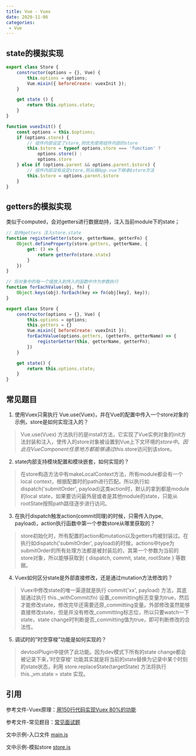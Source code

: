 ```yaml
---
title: Vue - Vuex
date: 2020-11-06
categories:
 - Vue
---
```


## state的模拟实现

```js
export class Store {
    constructor(options = {}, Vue) {
        this.options = options;
        Vue.mixin({ beforeCreate: vuexInit });
    }

    get state () {
        return this.options.state;
    }
}

function vuexInit() {
    const options = this.$options;
    if (options.store) {
        // 组件内部设定了store,则优先使用组件内部的store
        this.$store = typeof options.store === 'function' ?
            options.store() :
            options.store
    } else if (options.parent && options.parent.$store) {
        // 组件内部没有设定store,则从根App.vue下继承$store方法
        this.$store = options.parent.$store
    }
}
```

## getters的模拟实现

类似于computed，会对getters进行数据劫持，注入当前module下的state；

```js
// 劫持getters 注入store.state
function registerGetter(store, getterName, getterFn) {
    Object.defineProperty(store.getters, getterName, {
        get: () => {
            return getterFn(store.state)
        }
    })
}

// 将对象中的每一个值放入到传入的函数中作为参数执行
function forEachValue(obj, fn) {
    Object.keys(obj).forEach(key => fn(obj[key], key));
}

export class Store {
    constructor(options = {}, Vue) {
        this.options = options;
        this.getters = {}
        Vue.mixin({ beforeCreate: vuexInit });
        forEachValue(options.getters, (getterFn, getterName) => {
            registerGetter(this, getterName, getterFn);
        })
    }

    get state() {
        return this.options.state;
    }
}
```

## 常见题目

1. 使用Vuex只需执行 Vue.use(Vuex)，并在Vue的配置中传入一个store对象的示例，store是如何实现注入的？

> Vue.use(Vuex) 方法执行的是install方法，它实现了Vue实例对象的init方法封装和注入，使传入的store对象被设置到Vue上下文环境的$store中。因此在Vue Component任意地方都能够通过this.$store访问到该store。

2. state内部支持模块配置和模块嵌套，如何实现的？

> 在store构造方法中有makeLocalContext方法，所有module都会有一个local context，根据配置时的path进行匹配。所以执行如dispatch('submitOrder', payload)这类action时，默认的拿到都是module的local state，如果要访问最外层或者是其他module的state，只能从rootState按照path路径逐步进行访问。

3. 在执行dispatch触发action(commit同理)的时候，只需传入(type, payload)，action执行函数中第一个参数store从哪里获取的？

> store初始化时，所有配置的action和mutation以及getters均被封装过。在执行如dispatch('submitOrder', payload)的时候，actions中type为submitOrder的所有处理方法都是被封装后的，其第一个参数为当前的store对象，所以能够获取到 { dispatch, commit, state, rootState } 等数据。

4. Vuex如何区分state是外部直接修改，还是通过mutation方法修改的？

> Vuex中修改state的唯一渠道就是执行 commit('xx', payload) 方法，其底层通过执行 this._withCommit(fn) 设置_committing标志变量为true，然后才能修改state，修改完毕还需要还原_committing变量。外部修改虽然能够直接修改state，但是并没有修改_committing标志位，所以只要watch一下state，state change时判断是否_committing值为true，即可判断修改的合法性。

5. 调试时的”时空穿梭”功能是如何实现的？

> devtoolPlugin中提供了此功能。因为dev模式下所有的state change都会被记录下来，’时空穿梭’ 功能其实就是将当前的state替换为记录中某个时刻的state状态，利用 store.replaceState(targetState) 方法将执行this._vm.state = state 实现。

## 引用

参考文件-Vuex原理：[用150行代码实现Vuex 80%的功能](https://juejin.im/post/5c62ea95e51d457ffe60c084)

参考文件-常见题目：[常见面试题](https://tech.meituan.com/2017/04/27/vuex-code-analysis.html)

文中示例-入口文件 [main.js](https://github.com/isEddrick/blog/blob/master/docs/note/vue/vuex/main.js)

文中示例-模拟store [store.js](https://github.com/isEddrick/blog/blob/master/docs/note/vue/vuex/store.js)
